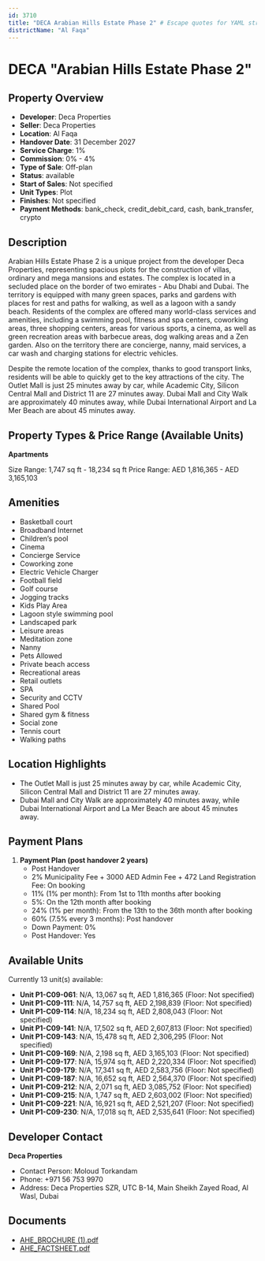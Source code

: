 ```yaml
---
id: 3710
title: "DECA Arabian Hills Estate Phase 2" # Escape quotes for YAML string
districtName: "Al Faqa"
---
```


# DECA "Arabian Hills Estate Phase 2"

## Property Overview
- **Developer**: Deca Properties
- **Seller**: Deca Properties
- **Location**: Al Faqa
- **Handover Date**: 31 December 2027
- **Service Charge**: 1%
- **Commission**: 0% - 4%
- **Type of Sale**: Off-plan
- **Status**: available
- **Start of Sales**: Not specified
- **Unit Types**: Plot
- **Finishes**: Not specified
- **Payment Methods**: bank_check, credit_debit_card, cash, bank_transfer, crypto

## Description
Arabian Hills Estate Phase 2 is a unique project from the developer Deca Properties, representing spacious plots for the construction of villas, ordinary and mega mansions and estates. The complex is located in a secluded place on the border of two emirates - Abu Dhabi and Dubai. The territory is equipped with many green spaces, parks and gardens with places for rest and paths for walking, as well as a lagoon with a sandy beach. Residents of the complex are offered many world-class services and amenities, including a swimming pool, fitness and spa centers, coworking areas, three shopping centers, areas for various sports, a cinema, as well as green recreation areas with barbecue areas, dog walking areas and a Zen garden. Also on the territory there are concierge, nanny, maid services, a car wash and charging stations for electric vehicles.

Despite the remote location of the complex, thanks to good transport links, residents will be able to quickly get to the key attractions of the city. The Outlet Mall is just 25 minutes away by car, while Academic City, Silicon Central Mall and District 11 are 27 minutes away. Dubai Mall and City Walk are approximately 40 minutes away, while Dubai International Airport and La Mer Beach are about 45 minutes away.

## Property Types & Price Range (Available Units)
**Apartments**

Size Range: 1,747 sq ft - 18,234 sq ft
Price Range: AED 1,816,365 - AED 3,165,103

## Amenities
- Basketball court
- Broadband Internet
- Children’s pool
- Cinema
- Concierge Service
- Coworking zone
- Electric Vehicle Charger
- Football field
- Golf course
- Jogging tracks
- Kids Play Area
- Lagoon style swimming pool
- Landscaped park
- Leisure areas
- Meditation zone
- Nanny
- Pets Allowed
- Private beach access
- Recreational areas
- Retail outlets
- SPA
- Security and CCTV
- Shared Pool
- Shared gym & fitness
- Social zone
- Tennis court
- Walking paths

## Location Highlights
- The Outlet Mall is just 25 minutes away by car, while Academic City, Silicon Central Mall and District 11 are 27 minutes away.
- Dubai Mall and City Walk are approximately 40 minutes away, while Dubai International Airport and La Mer Beach are about 45 minutes away.

## Payment Plans
1. **Payment Plan (post handover 2 years)**
   - Post Handover
   - 2% Municipality Fee + 3000 AED Admin Fee + 472 Land Registration Fee: On booking
   - 11% (1% per month): From 1st to 11th months after booking
   - 5%: On the 12th month after booking
   - 24% (1% per month): From the 13th to the 36th month after booking
   - 60% (7.5% every 3 months): Post handover
   - Down Payment: 0%
   - Post Handover: Yes

## Available Units
Currently 13 unit(s) available:
- **Unit P1-C09-061**: N/A, 13,067 sq ft, AED 1,816,365 (Floor: Not specified)
- **Unit P1-C09-111**: N/A, 14,757 sq ft, AED 2,198,839 (Floor: Not specified)
- **Unit P1-C09-114**: N/A, 18,234 sq ft, AED 2,808,043 (Floor: Not specified)
- **Unit P1-C09-141**: N/A, 17,502 sq ft, AED 2,607,813 (Floor: Not specified)
- **Unit P1-C09-143**: N/A, 15,478 sq ft, AED 2,306,295 (Floor: Not specified)
- **Unit P1-C09-169**: N/A, 2,198 sq ft, AED 3,165,103 (Floor: Not specified)
- **Unit P1-C09-177**: N/A, 15,974 sq ft, AED 2,220,334 (Floor: Not specified)
- **Unit P1-C09-179**: N/A, 17,341 sq ft, AED 2,583,756 (Floor: Not specified)
- **Unit P1-C09-187**: N/A, 16,652 sq ft, AED 2,564,370 (Floor: Not specified)
- **Unit P1-C09-212**: N/A, 2,071 sq ft, AED 3,085,752 (Floor: Not specified)
- **Unit P1-C09-215**: N/A, 1,747 sq ft, AED 2,603,002 (Floor: Not specified)
- **Unit P1-C09-221**: N/A, 16,921 sq ft, AED 2,521,207 (Floor: Not specified)
- **Unit P1-C09-230**: N/A, 17,018 sq ft, AED 2,535,641 (Floor: Not specified)

## Developer Contact
**Deca Properties**
- Contact Person: Moloud Torkandam
- Phone: +971 56 753 9970
- Address: Deca Properties SZR, UTC B-14, Main Sheikh Zayed Road, Al Wasl, Dubai

## Documents
- [AHE_BROCHURE (1).pdf](https://cdn.geniemap.net/2024/04/23/giNu3bD7ThuEFhTPyZUubz2Mke4vQAAzSypgJ6kP.pdf)
- [AHE_FACTSHEET.pdf](https://cdn.geniemap.net/2024/04/23/OWzXiFJwSmOIb7OJQevJb9f0pCxzIDbc8bgLmqlH.pdf)

